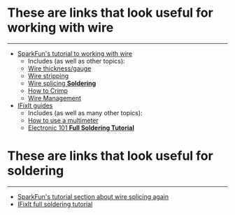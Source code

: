 # These are links that look useful for working with wire
---
+ [SparkFun's tutorial to working with wire](https://learn.sparkfun.com/tutorials/working-with-wire)
  + Includes (as well as other topics):
  + [Wire thickness/gauge](https://learn.sparkfun.com/tutorials/working-with-wire#wire-thickness)
  + [Wire stripping](https://learn.sparkfun.com/tutorials/working-with-wire#how-to-strip-a-wire)
  + [Wire splicing **Soldering**](https://learn.sparkfun.com/tutorials/working-with-wire#how-to-splice-wires)
  + [How to Crimp](https://learn.sparkfun.com/tutorials/working-with-wire#how-to-crimp-an-electrical-connector)
  + [Wire Management](https://learn.sparkfun.com/tutorials/working-with-wire#wire-management)
+ [IFixIt guides](https://www.ifixit.com/Guide/)
  + Includes (as well as many other topics):
  + [How to use a multimeter](https://www.ifixit.com/Guide/How+To+Use+A+Multimeter/25632)
  + [Electronic 101 **Full Soldering Tutorial**](https://www.ifixit.com/Guide/Electronics+Skills+Kit+101/6190)

# These are links that look useful for soldering
--- 
+ [SparkFun's tutorial section about wire splicing again](https://learn.sparkfun.com/tutorials/working-with-wire#how-to-splice-wires)
+ [IFixIt full soldering tutorial](https://www.ifixit.com/Guide/Electronics+Skills+Kit+101/6190)
